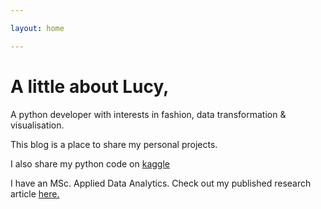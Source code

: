 ```yaml
---

layout: home

---
```


# A little about Lucy, 

A python developer with interests in fashion, data transformation & visualisation. 

This blog is a place to share my personal projects. 


I also share my python code on [kaggle](https://www.kaggle.com/ucandotherobot)

I have an MSc. Applied Data Analytics.  Check out my published research article [here.](https://www.sciencedirect.com/science/article/pii/S1574013717302861)


